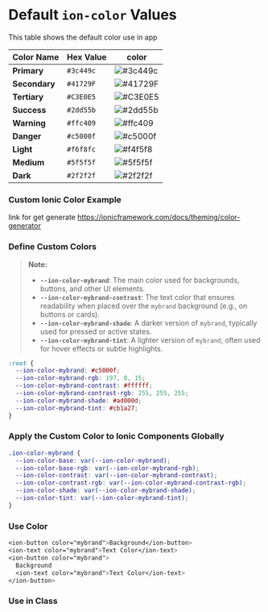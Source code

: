 # Default `ion-color` Values

This table shows the default color use in app

| Color Name          | Hex Value   | color | 
|---------------------|-------------|---------------------|
| **Primary**          | `#3c449c`   | ![#3c449c](https://placehold.co/40x15/3c449c/3c449c.png) | 
| **Secondary**        | `#41729F`   | ![#41729F](https://placehold.co/40x15/41729F/41729F.png) |
| **Tertiary**         | `#C3E0E5`   | ![#C3E0E5](https://placehold.co/40x15/C3E0E5/C3E0E5.png) |
| **Success**          | `#2dd55b`   | ![#2dd55b](https://placehold.co/40x15/2dd55b/2dd55b.png) |
| **Warning**          | `#ffc409`   | ![#ffc409](https://placehold.co/40x15/ffc409/ffc409.png) |
| **Danger**           | `#c5000f`   | ![#c5000f](https://placehold.co/40x15/c5000f/c5000f.png) |
| **Light**            | `#f6f8fc`   | ![#f4f5f8](https://placehold.co/40x15/f6f8fc/f6f8fc.png) |
| **Medium**           | `#5f5f5f`   | ![#5f5f5f](https://placehold.co/40x15/5f5f5f/5f5f5f.png) |
| **Dark**             | `#2f2f2f`   | ![#2f2f2f](https://placehold.co/40x15/2f2f2f/2f2f2f.png) |



### Custom Ionic Color Example
link for get generate https://ionicframework.com/docs/theming/color-generator
### Define Custom Colors

> **Note:**  
> - **`--ion-color-mybrand`**: The main color used for backgrounds, buttons, and other UI elements.  
> - **`--ion-color-mybrand-contrast`**: The text color that ensures readability when placed over the `mybrand` background (e.g., on buttons or cards).  
> - **`--ion-color-mybrand-shade`**: A darker version of `mybrand`, typically used for pressed or active states.  
> - **`--ion-color-mybrand-tint`**: A lighter version of `mybrand`, often used for hover effects or subtle highlights.  

```css
:root {
  --ion-color-mybrand: #c5000f;
  --ion-color-mybrand-rgb: 197, 0, 15;
  --ion-color-mybrand-contrast: #ffffff;
  --ion-color-mybrand-contrast-rgb: 255, 255, 255;
  --ion-color-mybrand-shade: #ad000d;
  --ion-color-mybrand-tint: #cb1a27;
}
```
###  Apply the Custom Color to Ionic Components Globally 
```css
.ion-color-mybrand {
  --ion-color-base: var(--ion-color-mybrand);
  --ion-color-base-rgb: var(--ion-color-mybrand-rgb);
  --ion-color-contrast: var(--ion-color-mybrand-contrast);
  --ion-color-contrast-rgb: var(--ion-color-mybrand-contrast-rgb);
  --ion-color-shade: var(--ion-color-mybrand-shade);
  --ion-color-tint: var(--ion-color-mybrand-tint);
}
```
### Use Color 
```css
<ion-button color="mybrand">Background</ion-button>
<ion-text color="mybrand">Text Color</ion-text>
<ion-button color="mybrand">
  Background
  <ion-text color="mybrand">Text Color</ion-text>
</ion-button>
```
### Use in Class


